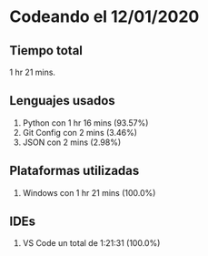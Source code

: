 # Codeando el 12/01/2020

## Tiempo total
1 hr 21 mins.

## Lenguajes usados
1. Python con 1 hr 16 mins (93.57%)
1. Git Config con 2 mins (3.46%)
1. JSON con 2 mins (2.98%)

## Plataformas utilizadas
1. Windows con 1 hr 21 mins (100.0%)

## IDEs
1. VS Code un total de 1:21:31 (100.0%)
